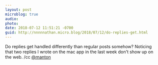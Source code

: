 ```yaml
---
layout: post
microblog: true
audio: 
photo: 
date: 2018-07-12 11:51:21 -0700
guid: http://nnnnnathan.micro.blog/2018/07/12/do-replies-get.html
---
```

Do replies get handled differently than regular posts somehow? Noticing that two replies I wrote on the mac app in the last week don't show up on the web. /cc [@manton](https://micro.blog/manton)
